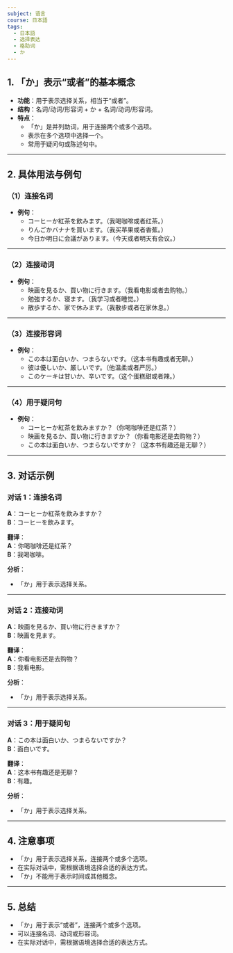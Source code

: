 ```yaml
---
subject: 语言
course: 日本語
tags:
  - 日本語
  - 选择表达
  - 格助词
  - か
---
```


## 1. **「か」表示“或者”的基本概念**

- **功能**：用于表示选择关系，相当于“或者”。
- **结构**：名词/动词/形容词 + か + 名词/动词/形容词。
- **特点**：
  - 「か」是并列助词，用于连接两个或多个选项。
  - 表示在多个选项中选择一个。
  - 常用于疑问句或陈述句中。

---

## 2. **具体用法与例句**

### （1）**连接名词**
- **例句**：
  - コーヒーか紅茶を飲みます。（我喝咖啡或者红茶。）
  - りんごかバナナを買います。（我买苹果或者香蕉。）
  - 今日か明日に会議があります。（今天或者明天有会议。）

---

### （2）**连接动词**
- **例句**：
  - 映画を見るか、買い物に行きます。（我看电影或者去购物。）
  - 勉強するか、寝ます。（我学习或者睡觉。）
  - 散歩するか、家で休みます。（我散步或者在家休息。）

---

### （3）**连接形容词**
- **例句**：
  - この本は面白いか、つまらないです。（这本书有趣或者无聊。）
  - 彼は優しいか、厳しいです。（他温柔或者严厉。）
  - このケーキは甘いか、辛いです。（这个蛋糕甜或者辣。）

---

### （4）**用于疑问句**
- **例句**：
  - コーヒーか紅茶を飲みますか？（你喝咖啡还是红茶？）
  - 映画を見るか、買い物に行きますか？（你看电影还是去购物？）
  - この本は面白いか、つまらないですか？（这本书有趣还是无聊？）

---

## 3. **对话示例**

### 对话 1：连接名词
**A**：コーヒーか紅茶を飲みますか？  
**B**：コーヒーを飲みます。

**翻译**：  
**A**：你喝咖啡还是红茶？  
**B**：我喝咖啡。

**分析**：
- 「か」用于表示选择关系。

---

### 对话 2：连接动词
**A**：映画を見るか、買い物に行きますか？  
**B**：映画を見ます。

**翻译**：  
**A**：你看电影还是去购物？  
**B**：我看电影。

**分析**：
- 「か」用于表示选择关系。

---

### 对话 3：用于疑问句
**A**：この本は面白いか、つまらないですか？  
**B**：面白いです。

**翻译**：  
**A**：这本书有趣还是无聊？  
**B**：有趣。

**分析**：
- 「か」用于表示选择关系。

---

## 4. **注意事项**
- 「か」用于表示选择关系，连接两个或多个选项。
- 在实际对话中，需根据语境选择合适的表达方式。
- 「か」不能用于表示时间或其他概念。

---

## 5. **总结**
- 「か」用于表示“或者”，连接两个或多个选项。
- 可以连接名词、动词或形容词。
- 在实际对话中，需根据语境选择合适的表达方式。